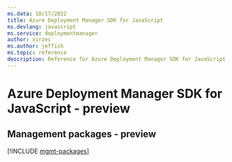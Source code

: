 ```yaml
---
ms.data: 10/17/2022
title: Azure Deployment Manager SDK for JavaScript
ms.devlang: javascript
ms.service: deploymentmanager
author: xirzec
ms.author: jeffish
ms.topic: reference
description: Reference for Azure Deployment Manager SDK for JavaScript
---
```

# Azure Deployment Manager SDK for JavaScript - preview

## Management packages - preview
[!INCLUDE [mgmt-packages](deployment-manager-mgmt-index.md)]